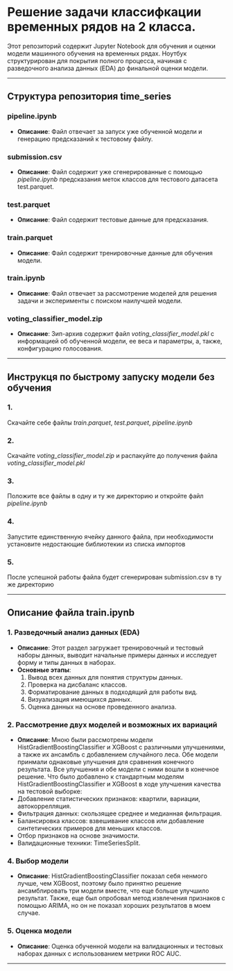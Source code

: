 # Решение задачи классифкации временных рядов на 2 класса.

Этот репозиторий содержит Jupyter Notebook для обучения и оценки модели машинного обучения на временных рядах. Ноутбук структурирован для покрытия полного процесса, начиная с разведочного анализа данных (EDA) до финальной оценки модели.

------

## Структура репозитория time_series

### **pipeline.ipynb**
   - **Описание**: Файл отвечает за запуск уже обученной модели и генерацию предсказаний к тестовому файлу.

### **submission.csv**
   - **Описание**: Файл содержит уже сгенерированные с помощью _pipeline.ipynb_ предсказания меток классов для тестового датасета test.parquet.

### **test.parquet**
   - **Описание**: Файл содержит тестовые данные для предсказания.

### **train.parquet**
   - **Описание**: Файл содержит тренировочные данные для обучения модели.

### **train.ipynb**
   - **Описание**: Файл отвечает за рассмотрение моделей для решения задачи и эксперименты с поиском наилучшей модели.

### **voting_classifier_model.zip**
   - **Описание**: Зип-архив содержит файл _voting_classifier_model.pkl_ с информацией об обученной модели, ее веса и параметры, а, также, конфигурацию голосования.

-----

## Инструкця по быстрому запуску модели без обучения

### 1. 
Скачайте себе файлы _train.parquet_, _test.parquet_, _pipeline.ipynb_

### 2. 
Скачайте _voting_classifier_model.zip_ и распакуйте до получения файла _voting_classifier_model.pkl_

### 3. 
Положите все файлы в одну и ту же директорию и откройте файл _pipeline.ipynb_

### 4. 
Запустите единственную ячейку данного файла, при необходимости установите недостающие библиотекии из списка импортов

### 5. 
После успешной работы файла будет сгенерирован submission.csv в ту же директорию

------

## Описание файла train.ipynb

### 1. **Разведочный анализ данных (EDA)**
   - **Описание**: Этот раздел загружает тренировочный и тестовый наборы данных, выводит начальные примеры данных и исследует форму и типы данных в наборах.
   - **Основные этапы**:
     1. Вывод всех данных для понятия структуры данных.
     2. Проверка на дисбаланс классов.
     3. Форматирование данных в подходящий для работы вид.
     4. Визуализация имеющихся данных.
     5. Оценка данных на основе проведенного анализа.

### 2. **Рассмотрение двух моделей и возможных их вариаций**
   - **Описание**: Мною были рассмотрены модели HistGradientBoostingClassifier и XGBoost с различными улучшениями, а также их ансамбль с добавлением случайного леса. Обе модели принмали однаковые улучшения для сравнения конечного результата. Все улучшения и обе модели с ними вошли в конечное решение. Что было добавлено к стандартным моделям HistGradientBoostingClassifier и XGBoost в ходе улучшения качества на тестовой выборке:
   - Добавление статистических признаков: квартили, вариации, автокоррелляция.
   - Фильтрация данных: скользящее среднее и медианная фильтрация.
   - Балансировка классов: взвешивание классов или добавление синтетических примеров для меньших классов.
   - Отбор признаков на основе значимости.
   - Валидационные техники: TimeSeriesSplit.

### 4. **Выбор модели**
   - **Описание**: HistGradientBoostingClassifier показал себя ненмого лучше, чем XGBoost, поэтому было принятно решение ансамблировать три модели вместе, что еще больше улучшило результат. Также, еще был опробовал метод извлечения признаков с помощью ARIMA, но он не показал хороших результатов в моем случае.

### 5. **Оценка модели**
   - **Описание**: Оценка обученной модели на валидационных и тестовых наборах данных с использованием метрики ROC AUC.


---

